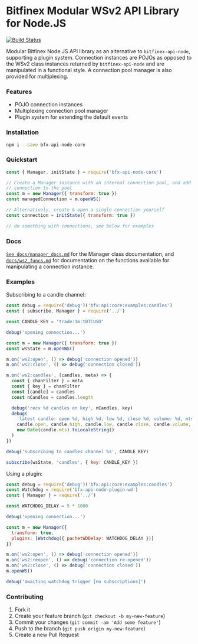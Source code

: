 # Bitfinex Modular WSv2 API Library for Node.JS

[![Build Status](https://travis-ci.org/bitfinexcom/bfx-api-node-core.svg?branch=master)](https://travis-ci.org/bitfinexcom/bfx-api-node-core)

Modular Bitfinex Node.JS API library as an alternative to `bitfinex-api-node`, supporting a plugin system. Connection instances are POJOs as opposed to the
WSv2 class instances returned by `bitfinex-api-node` and are manipulated in a
functional style. A connection pool manager is also provided for multiplexing.

### Features

* POJO connection instances
* Multiplexing connection pool manager
* Plugin system for extending the default events

### Installation

```bash
npm i --save bfx-api-node-core
```

### Quickstart

```js
const { Manager, initState } = require('bfx-api-node-core')

// Create a Manager instance with an internal connection pool, and add a
// connection to the pool
const m = new Manager({ transform: true })
const managedConnection = m.openWS()

// Alternatively, create & open a single connection yourself
const connection = initState({ transform: true })

// do something with connections, see below for examples
```

### Docs

[`See docs/manager_docs.md`](/docs/manager_docs.md) for the Manager class documentation, and [`docs/ws2_funcs.md`](/docs/ws2_funcs.md) for documentation on the functions available for manipulating a connection instance.

### Examples

Subscribing to a candle channel:
```js
const debug = require('debug')('bfx:api:core:examples:candles')
const { subscribe, Manager } = require('../')

const CANDLE_KEY = 'trade:1m:tBTCUSD'

debug('opening connection...')

const m = new Manager({ transform: true })
const wsState = m.openWS()

m.on('ws2:open', () => debug('connection opened'))
m.on('ws2:close', () => debug('connection closed'))

m.on('ws2:candles', (candles, meta) => {
  const { chanFilter } = meta
  const { key } = chanFilter
  const [candle] = candles
  const nCandles = candles.length

  debug('recv %d candles on key', nCandles, key)
  debug(
    'latest candle: open %d, high %d, low %d, close %d, volume: %d, mts: %s',
    candle.open, candle.high, candle.low, candle.close, candle.volume,
    new Date(candle.mts).toLocaleString()
  )
})

debug('subscribing to candles channel %s', CANDLE_KEY)

subscribe(wsState, 'candles', { key: CANDLE_KEY })
```

Using a plugin:
```js
const debug = require('debug')('bfx:api:core:examples:candles')
const Watchdog = require('bfx-api-node-plugin-wd')
const { Manager } = require('../')

const WATCHDOG_DELAY = 5 * 1000

debug('opening connection...')

const m = new Manager({
  transform: true,
  plugins: [Watchdog({ pachetWDDelay: WATCHDOG_DELAY })]
})

m.on('ws2:open', () => debug('connection opened'))
m.on('ws2:reopen', () => debug('connection re-opened'))
m.on('ws2:close', () => debug('connection closed'))
m.openWS()

debug('awaiting watchdog trigger [no subscriptions]')
```

### Contributing

1. Fork it
2. Create your feature branch (`git checkout -b my-new-feature`)
3. Commit your changes (`git commit -am 'Add some feature'`)
4. Push to the branch (`git push origin my-new-feature`)
5. Create a new Pull Request
